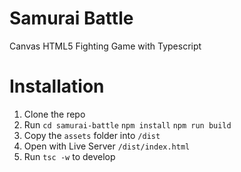 # Samurai Battle

Canvas HTML5 Fighting Game with Typescript

# Installation

1. Clone the repo
2. Run `cd samurai-battle` `npm install` `npm run build`
3. Copy the `assets` folder into `/dist`
4. Open with Live Server `/dist/index.html`
5. Run `tsc -w` to develop